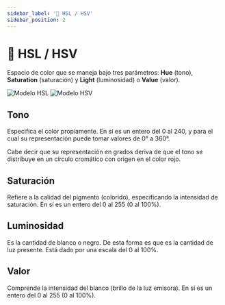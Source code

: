 ```yaml
---
sidebar_label: '🔆 HSL / HSV'
sidebar_position: 2
---
```


# 🔆 HSL / HSV

Espacio de color que se maneja bajo tres parámetros: **Hue** (tono), **Saturation** (saturación) y **Light** (luminosidad) o **Value** (valor).

![Modelo HSL](/img/procesamiento-de-imagenes/espacios-de-color/hsl.png) ![Modelo HSV](/img/procesamiento-de-imagenes/espacios-de-color/hsv.png)

## Tono

Especifica el color propiamente. En sí es un entero del 0 al 240, y para el cual su representación puede tomar valores de 0° a 360°.

Cabe decir que su representación en grados deriva de que el tono se distribuye en un círculo cromático con origen en el color rojo.

## Saturación

Refiere a la calidad del pigmento (colorido), especificando la intensidad de saturación. En sí es un entero del 0 al 255 (0 al 100%).

## Luminosidad

Es la cantidad de blanco o negro. De esta forma es que es la cantidad de luz presente. Está dado por una escala del 0 al 100%.

## Valor

Comprende la intensidad del blanco (brillo de la luz emisora). En sí es un entero del 0 al 255 (0 al 100%).

